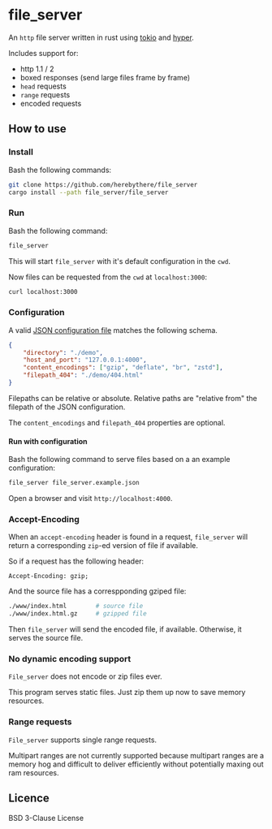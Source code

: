 # file_server

An `http` file server written in rust using [tokio](https://tokio.rs/) and
[hyper](https://hyper.rs/).

Includes support for:
- http 1.1 / 2
- boxed responses (send large files frame by frame)
- `head` requests
- `range` requests
- encoded requests

## How to use

### Install

Bash the following commands:

```sh
git clone https://github.com/herebythere/file_server
cargo install --path file_server/file_server
```

### Run

Bash the following command:

```sh
file_server
```

This will start `file_server` with it's default configuration in the `cwd`.

Now files can be requested from the `cwd` at `localhost:3000`:

```sh
curl localhost:3000
```

### Configuration

A valid [JSON configuration file](./file_server.example.json) matches the following schema.

```JSON
{
    "directory": "./demo",
    "host_and_port": "127.0.0.1:4000",
    "content_encodings": ["gzip", "deflate", "br", "zstd"],
    "filepath_404": "./demo/404.html"
}
```

Filepaths can be relative or absolute. Relative paths are "relative from" the filepath of the JSON configuration.

The `content_encodings` and `filepath_404` properties are optional.

#### Run with configuration

Bash the following command to serve files based on a an example configuration:

```sh
file_server file_server.example.json
```

Open a browser and visit `http://localhost:4000`.

### Accept-Encoding

When an `accept-encoding` header is found in a request, `file_server` will return a corresponding `zip`-ed version of file if available.

So if a request has the following header:

```
Accept-Encoding: gzip;
```

And the source file has a correspponding gziped file: 

```sh
./www/index.html		# source file
./www/index.html.gz		# gzipped file
```

Then `file_server` will send the encoded file, if available. Otherwise, it serves the source file.

### No dynamic encoding support

`File_server` does not encode or zip files ever.

This program serves static files. Just zip them up now to save memory resources.

### Range requests

`File_server` supports single range requests.

Multipart ranges are not currently supported because multipart ranges are a memory hog and difficult to
deliver efficiently without potentially maxing out ram resources.

## Licence

BSD 3-Clause License
